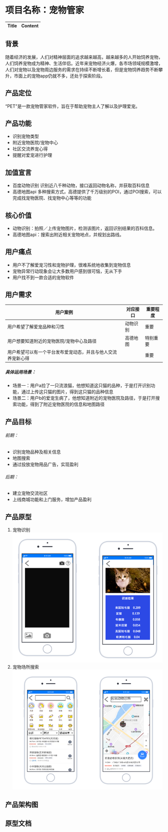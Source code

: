 
# 项目名称：宠物管家

| Title | Content |
| --- | --- |
## 背景
随着经济的发展，人们对精神层面的追求越来越高，越来越多的人开始饲养宠物，人们饲养宠物成为精神、生活伴侣。近年来宠物经济火爆，各市场领域规模激增，人们对宠物以及宠物周边服务的需求在持续不断增长着，但是宠物饲养趋势不断攀升，市面上的宠物app仍就不多，还处于探索阶段。
## 产品定位
“PET”是一款宠物管家软件，旨在于帮助宠物主人了解以及护理爱宠。
## 产品功能
- 识别宠物类型
- 附近宠物医院/宠物中心
- 社区交流养宠心得
- 提醒对爱宠进行护理
## 加值宣言
- 百度动物识别
识别近八千种动物，接口返回动物名称，并获取百科信息
- 高德地图api
多种搜索方式，高德提供了千万级别的POI，通过POI搜索，可以完成找宠物医院、找宠物中心等等的功能
## 核心价值
-  动物识别：拍照／上传宠物图片，检测该图片，返回识别结果的百科信息。
- 高德地图api：搜索出附近相关宠物地点，并规划出路线。
## 用户痛点
- 用户不了解爱宠习性和宠物护理，很难系统地收集到宠物信息
- 宠物异常行动现象会让大多数用户感到很可恼，无从下手
- 用户找不到一款合适的宠物软件
## 用户需求		
| 用户案例| 对应接口|   重要程度|
| --- | --- |--- |
| 用户希望了解爱宠品种和习性| 动物识别|重要|
| 用户想要知道附近的宠物医院/宠物中心及路径| 高德地图|  特别重要|
| 用户希望可以有一个平台发布爱宠动态，并且与他人交流养宠新心得|    | 重要|
##### 具体运用场景：
- 场景一：用户a捡了一只流浪猫，他想知道这只猫的品种，于是打开识别功能，通过上传这只猫的图片，得到这只猫的品种信息
- 场景二：用户b的爱宠生病了，他想知道附近的宠物医院及路径，于是打开搜索功能，得到了附近宠物医院的信息和地图路径
## 产品目标
###### 前期：
- 识别宠物品种及相关信息
- 地图搜索
- 通过投放宠物用品广告，实现盈利
###### 后期：
- 建立宠物交流社区
- 上线商城功能和上门服务，增加产品盈利
## 产品原型
1. 宠物识别
![ ](https://github.com/HEEya-pol/API_ML_AI_final/blob/master/file1/1a5d11b7eb9142b92c5457a894aa487.png)
2. 宠物场所搜索
![ ](https://github.com/HEEya-pol/API_ML_AI_final/blob/master/file1/8e385e07d599db9eed5bcdf18ce4e31.png)
## 产品架构图
## 原型文档
